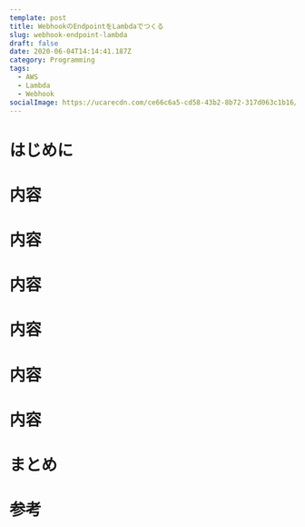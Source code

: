 ```yaml
---
template: post
title: WebhookのEndpointをLambdaでつくる
slug: webhook-endpoint-lambda
draft: false
date: 2020-06-04T14:14:41.187Z
category: Programming
tags:
  - AWS
  - Lambda
  - Webhook
socialImage: https://ucarecdn.com/ce66c6a5-cd58-43b2-8b72-317d063c1b16/
---
```

# はじめに


# 内容
# 内容
# 内容
# 内容
# 内容
# 内容


# まとめ

# 参考
